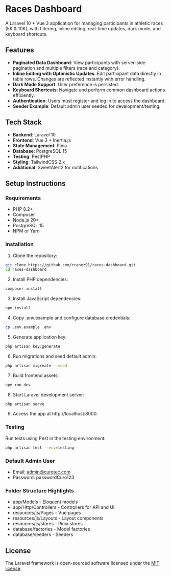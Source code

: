 # Races Dashboard

A Laravel 10 + Vue 3 application for managing participants in athletic races (5K & 10K), with filtering, inline editing, real-time updates, dark mode, and keyboard shortcuts.

## Features

- **Paginated Data Dashboard**: View participants with server-side pagination and multiple filters (race and category).
- **Inline Editing with Optimistic Updates**: Edit participant data directly in table rows. Changes are reflected instantly with error handling.
- **Dark Mode Support**: User preference is persisted.
- **Keyboard Shortcuts**: Navigate and perform common dashboard actions efficiently.
- **Authentication**: Users must register and log in to access the dashboard.
- **Seeder Example**: Default admin user seeded for development/testing.

## Tech Stack

- **Backend**: Laravel 10
- **Frontend**: Vue 3 + Inertia.js
- **State Management**: Pinia
- **Database**: PostgreSQL 15
- **Testing**: PestPHP
- **Styling**: TailwindCSS 2.x
- **Additional**: SweetAlert2 for notifications

## Setup Instructions

### Requirements

- PHP 8.2+
- Composer
- Node.js 20+
- PostgreSQL 15
- NPM or Yarn

### Installation

1. Clone the repository:
```bash
git clone https://github.com/cranez91/races-dashboard.git
cd races-dashboard
```

2. Install PHP dependencies:
```bash
composer install
```

3. Install JavaScript dependencies:
```bash
npm install
```

4. Copy .env.example and configure database credentials:
```bash
cp .env.example .env
```

5. Generate application key:
```bash
php artisan key:generate
```

6. Run migrations and seed default admin:
```bash
php artisan migreate --seed
```

7. Build frontend assets:
```bash
npm run dev
```

8. Start Laravel development server:
```bash
php artisan serve
```

9. Access the app at http://localhost:8000.

### Testing
Run tests using Pest in the testing environment:
```bash
php artisan test --env=testing
```

### Default Admin User
- Email: admin@curotec.com
- Password: passwordCuro123

### Folder Structure Highlights
- app/Models - Eloquent models
- app/Http/Controllers - Controllers for API and UI
- resources/js/Pages - Vue pages
- resources/js/Layouts - Layout components
- resources/js/stores - Pinia stores
- database/factories - Model factories
- database/seeders - Seeders

## License

The Laravel framework is open-sourced software licensed under the [MIT license](https://opensource.org/licenses/MIT).
